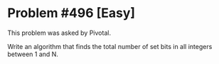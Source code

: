 # Problem #496 [Easy]

This problem was asked by Pivotal.

Write an algorithm that finds the total number of set bits in all integers between 1 and N.